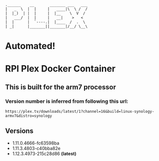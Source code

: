 ```
.______    __       _______ ___   ___
|   _  \  |  |     |   ____|\  \ /  /
|  |_)  | |  |     |  |__    \  V  /
|   ___/  |  |     |   __|    >   <
|  |      |  `----.|  |____  /  .  \
| _|      |_______||_______|/__/ \__\
```

# Automated!

# RPI Plex Docker Container

## This is built for the arm7 processor

### Version number is inferred from following this url:

```
https://plex.tv/downloads/latest/1?channel=16&build=linux-synology-armv7&distro=synology
```

## Versions

* 1.11.0.4666-fc63598ba
* 1.11.3.4803-c40bba82e
* 1.12.3.4973-215c28d86 **(latest)**
